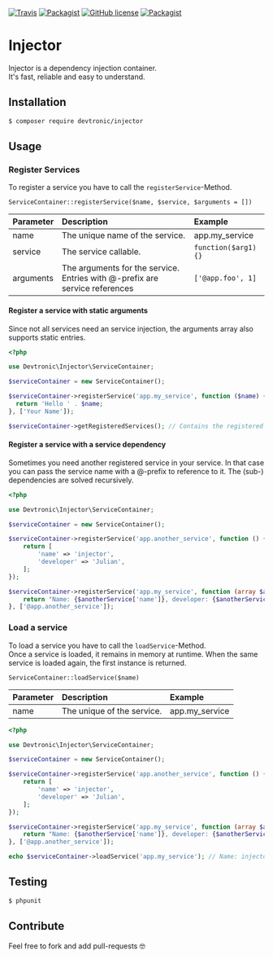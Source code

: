 [![Travis](https://img.shields.io/travis/Devtronic/injector.svg)](https://travis-ci.org/Devtronic/injector)
[![Packagist](https://img.shields.io/packagist/v/devtronic/injector.svg)](https://packagist.org/packages/devtronic/injector)
[![GitHub license](https://img.shields.io/badge/license-MIT-blue.svg)](https://raw.githubusercontent.com/Devtronic/injector/master/LICENSE)
[![Packagist](https://img.shields.io/packagist/dt/devtronic/injector.svg)](https://packagist.org/packages/devtronic/injector)

# Injector
Injector is a dependency injection container.  
It's fast, reliable and easy to understand.


## Installation

```bash
$ composer require devtronic/injector
```

## Usage

### Register Services
To register a service you have to call the `registerService`-Method.  
```
ServiceContainer::registerService($name, $service, $arguments = [])
```
|  Parameter | Description                                                                    | Example              |
|:-----------|:-------------------------------------------------------------------------------|:---------------------|
| name       | The unique name of the service.                                                | app.my_service       |
| service    | The service callable.                                                          | `function($arg1) {}`  |
| arguments  | The arguments for the service. Entries with @-prefix are service references    | `['@app.foo', 1]`    |

#### Register a service with static arguments
Since not all services need an service injection, the arguments array also supports static entries.

```php
<?php

use Devtronic\Injector\ServiceContainer;

$serviceContainer = new ServiceContainer();

$serviceContainer->registerService('app.my_service', function ($name) {
  return 'Hello ' . $name;
}, ['Your Name']);

$serviceContainer->getRegisteredServices(); // Contains the registered Service 
```

#### Register a service with a service dependency
Sometimes you need another registered service in your service.
In that case you can pass the service name with a @-prefix to reference to it.
The (sub-) dependencies are solved recursively.

```php
<?php

use Devtronic\Injector\ServiceContainer;

$serviceContainer = new ServiceContainer();

$serviceContainer->registerService('app.another_service', function () {
    return [
        'name' => 'injector',
        'developer' => 'Julian',
    ];
});

$serviceContainer->registerService('app.my_service', function (array $anotherService) {
    return "Name: {$anotherService['name']}, developer: {$anotherService['developer']}";
}, ['@app.another_service']);
```

### Load a service
To load a service you have to call the `loadService`-Method.  
Once a service is loaded, it remains in memory at runtime.
When the same service is loaded again, the first instance is returned.

```
ServiceContainer::loadService($name)
```
|  Parameter | Description                | Example        |
|:-----------|:---------------------------|:---------------|
| name       | The unique of the service. | app.my_service |

```php
<?php

use Devtronic\Injector\ServiceContainer;

$serviceContainer = new ServiceContainer();

$serviceContainer->registerService('app.another_service', function () {
    return [
        'name' => 'injector',
        'developer' => 'Julian',
    ];
});

$serviceContainer->registerService('app.my_service', function (array $anotherService) {
    return "Name: {$anotherService['name']}, developer: {$anotherService['developer']}";
}, ['@app.another_service']);

echo $serviceContainer->loadService('app.my_service'); // Name: injector, developer: Julian
```

## Testing

```bash
$ phpunit
```

## Contribute
Feel free to fork and add pull-requests 🤓